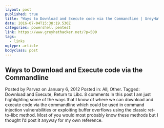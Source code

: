 ```yaml
---
layout: post 
published: true 
title: "Ways to Download and Execute code via the Commandline | GreyHatHacker.NET" 
date: 2016-07-04T15:38:19.530Z
categories: powershell pentest
link: https://www.greyhathacker.net/?p=500 
tags:
  - links
ogtype: article 
bodyclass: post 
---
```


## Ways to Download and Execute code via the Commandline
Posted by Parvez on January 6, 2012
Posted in: All, Other.	Tagged: Download and Execute, Return to Libc.	8 comments
In this post I am just highlighting some of the ways that I know of where we can download and execute code via the commandline which could be used in command injection vulnerabilities or exploiting buffer overflows using the classic ret-to-libc method. Most of you would most probably know these methods but I thought I’d post it anyway for my own reference.